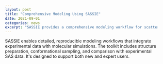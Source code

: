 ```yaml
---
layout: post
title: "Comprehensive Modeling Using SASSIE"
date: 2021-09-01
categories: news
excerpt: "SASSIE provides a comprehensive modeling workflow for scattering data analysis."
---
```


SASSIE enables detailed, reproducible modeling workflows that integrate experimental data with molecular simulations. The toolkit includes structure preparation, conformational sampling, and comparison with experimental SAS data. It's designed to support both new and expert users.
